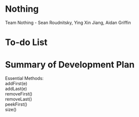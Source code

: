 # Nothing  

Team Nothing - Sean Roudnitsky, Ying Xin Jiang, Aidan Griffin  
  
# To-do List  
# Summary of Development Plan
Essential Methods:  
addFirst(e)  
addLast(e)  
removeFirst()  
removeLast()  
peekFirst()  
size()  
